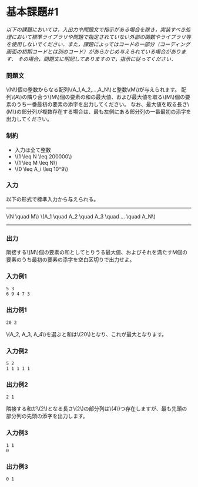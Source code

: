 # 基本課題#1

*以下の課題においては，入出力や問題文で指示がある場合を除き，実装すべき処理において標準ライブラリや問題で指定されていない外部の関数やライブラリ等を使用しないでください．また，課題によってはコードの一部分（コーディング画面の初期コードとは別のコード）があらかじめ与えられている場合があります． その場合，問題文に明記してありますので，指示に従ってください．*

### 問題文
\\(N\\)個の整数からなる配列\\(A_1,A_2,...,A_N\\)と整数\\(M\\)が与えられます。
配列\\(A\\)の隣り合う\\(M\\)個の要素の和の最大値、および最大値を取る\\(M\\)個の要素のうち一番最初の要素の添字を出力してください。
なお、最大値を取る長さ\\(M\\)の部分列が複数存在する場合は、最も左側にある部分列の一番最初の添字を出力してください。

### 制約
- 入力は全て整数
- \\(1 \leq N \leq 200000\\)
- \\(1 \leq M \leq N\\)
- \\(0 \leq A_i \leq 10^9\\)


### 入力
以下の形式で標準入力から与えられる。

---

\\(N \quad M\\)
\\(A_1 \quad A_2 \quad A_3 \quad ... \quad A_N\\)

---


### 出力
隣接する\\(M\\)個の要素の和としてとりうる最大値、およびそれを満たすM個の要素のうち最初の要素の添字を空白区切りで出力せよ。

### 入力例1
```
5 3
6 9 4 7 3
```
### 出力例1
```
20 2
```
\\(A_2, A_3, A_4\\)を選ぶと和は\\(20\\)となり、これが最大となります。

### 入力例2
```
5 2
1 1 1 1 1
```
### 出力例2
```
2 1
```
隣接する和が\\(2\\)となる長さ\\(2\\)の部分列は\\(4\\)つ存在しますが、最も先頭の部分列の先頭の添字を出力します。

### 入力例3
```
1 1
0
```
### 出力例3
```
0 1
```